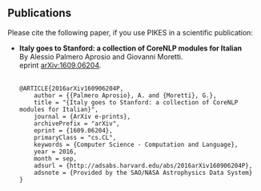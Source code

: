 ## Publications

Please cite the following paper, if you use PIKES in a scientific publication:

  * **Italy goes to Stanford: a collection of CoreNLP modules for Italian**<br />
    By Alessio Palmero Aprosio and Giovanni Moretti.<br />
    eprint [arXiv:1609.06204](http://arxiv.org/abs/1609.06204).<br /><br />
    ```
    @ARTICLE{2016arXiv160906204P,
        author = {{Palmero Aprosio}, A. and {Moretti}, G.},
        title = "{Italy goes to Stanford: a collection of CoreNLP modules for Italian}",
        journal = {ArXiv e-prints},
        archivePrefix = "arXiv",
        eprint = {1609.06204},
        primaryClass = "cs.CL",
        keywords = {Computer Science - Computation and Language},
        year = 2016,
        month = sep,
        adsurl = {http://adsabs.harvard.edu/abs/2016arXiv160906204P},
        adsnote = {Provided by the SAO/NASA Astrophysics Data System}
    }    
    ```
